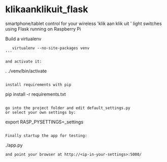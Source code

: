 klikaanklikuit_flask
====================

smartphone/tablet control for your wireless 'klik aan klik uit ' light switches using Flask running on Raspberry Pi

Build a virtualenv
```
   virtualenv --no-site-packages venv
'''

and activate it:
```
   . ./venv/bin/activate
```

install requirements with pip
```
   pip install -r requirements.txt
```

go into the project folder and edit default_settings.py
or select your own settings by:
```
   export RASP_PYSETTINGS=<myown>_settings
```

Finally startup the app for testing:
```
   ./app.py
```
and point your browser at http://<ip-in-your-settings>:5000/



